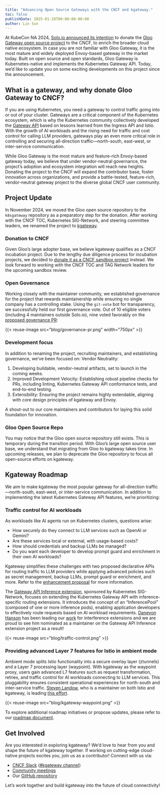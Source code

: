```yaml
---
title: "Advancing Open Source Gateways with the CNCF and kgateway."
toc: false
publishDate: 2025-01-28T00:00:00-00:00
author: Lin Sun
---
```


At KubeCon NA 2024, [Solo.io announced its intention](https://www.youtube.com/watch?v=psZi_T1np4U) to donate the [Gloo Gateway open source project](https://github.com/solo-io/gloo) to the CNCF, to enrich the broader cloud native ecosystem. In case you are not familiar with Gloo Gateway, it is the most mature and widely deployed Envoy-based gateway in the market today. Built on open source and open standards, Gloo Gateway is Kubernetes-native and implements the Kubernetes Gateway API. Today, we’d like to update you on some exciting developments on this project since the announcement.

## What is a gateway, and why donate Gloo Gateway to CNCF?

If you are using Kubernetes, you need a gateway to control traffic going into or out of your cluster. Gateways are a critical component of the Kubernetes ecosystem, which is why the Kubernetes community collectively developed the [Gateway API](https://gateway-api.sigs.k8s.io/) based on lessons learned from the Ingress API and Istio. With the growth of AI workloads and the rising need for traffic and cost control for calling LLM providers, gateways play an even more critical role in controlling and securing all-direction traffic—north-south, east-west, or inter-service communication.

While Gloo Gateway is the most mature and feature-rich Envoy-based gateway today, we believe that under vendor-neutral governance, the project’s adoption and ecosystem integration will reach new heights. Donating the project to the CNCF will expand the contributor base, foster innovation across organizations, and provide a battle-tested, feature-rich, vendor-neutral gateway project to the diverse global CNCF user community.

## Project Update

In November 2024, we moved the Gloo open source repository to the `k8sgateway` repository as a preparatory step for the donation. After working with the CNCF TOC, Kubernetes SIG-Network, and steering committee leaders, we renamed the project to [kgateway](https://kgateway.dev/).

### Donation to CNCF

Given Gloo’s large adopter base, we believe kgateway qualifies as a CNCF incubation project. Due to the lengthy due diligence process for incubation projects, we decided to [donate it as a CNCF sandbox project](https://github.com/cncf/sandbox/issues/319) instead. We look forward to working with the CNCF TOC and TAG Network leaders for the upcoming sandbox review.

### Open Governance

Working closely with the maintainer community, we established governance for the project that rewards maintainership while ensuring no single company has a controlling stake. Using the `git-vote` bot for transparency, we successfully held our first governance vote. Out of 10 eligible voters (including 4 maintainers outside Solo.io), nine voted favorably on the [proposed governance PR](https://github.com/kgateway-dev/community/pull/19):

{{< reuse-image src="blog/governance-pr.png" width="750px" >}}

### Development focus

In addition to renaming the project, recruiting maintainers, and establishing governance, we’ve been focused on:
Vendor Neutrality:

1. Developing buildable, vendor-neutral artifacts, set to launch in the coming weeks.
2. Improved Development Velocity: Establishing robust pipeline checks for PRs, including linting, Kubernetes Gateway API conformance tests, and end-to-end testing.
3. Extensibility: Ensuring the project remains highly extendable, aligning with core design principles of kgateway and Envoy.

A shout-out to our core maintainers and contributors for laying this solid foundation for innovation.

### Gloo Open Source Repo

You may notice that the Gloo open source repository still exists. This is temporary during the transition period. With Gloo’s large open source user base, we understand that migrating from Gloo to kgateway takes time. In upcoming releases, we plan to deprecate the Gloo repository to focus all open-source efforts on kgateway. 

## Kgateway Roadmap

We aim to make kgateway the most popular gateway for all-direction traffic—north-south, east-west, or inter-service communication. In addition to implementing the latest Kubernetes Gateway API features, we’re prioritizing:

### Traffic control for AI workloads

As workloads like AI agents run on Kubernetes clusters, questions arise:

* How securely do they connect to LLM services such as OpenAI or Gemini?
* Are these services local or external, with usage-based costs?
* How should credentials and backup LLMs be managed?
* Do you want each developer to develop prompt guard and enrichment in their own AI workloads? 

Kgateway simplifies these challenges with two proposed declarative APIs for routing traffic to LLM providers while applying advanced policies such as secret management, backup LLMs, prompt guard or enrichment, and more. Refer to the [enhancement proposal](https://github.com/kgateway-dev/kgateway/pull/10495/files) for more information.

The [Gateway API Inference extension](https://gateway-api-inference-extension.sigs.k8s.io/), sponsored by Kubernetes SIG-Network, focuses on extending the Kubernetes Gateway API with inference-specific routing extensions. It introduces the concept of an “InferencePool” (composed of one or more inference pods), enabling application developers to effectively route requests based on AI workload requirements. [Daneyon Hanson](https://github.com/danehans) has been leading our [work](https://github.com/kgateway-dev/kgateway/pull/10420) for interference extensions and we are proud to see him nominated as a maintainer on the Gateway API Inference extension project as a result!

{{< reuse-image src="blog/traffic-control.png" >}}

### Providing advanced Layer 7 features for Istio in ambient mode

Ambient mode splits Istio functionality into a secure overlay layer (ztunnels) and a Layer 7 processing layer (waypoint). With kgateway as the waypoint proxy, users gain advanced L7 features such as request transformation, retries, and traffic control for AI workloads connecting to LLM services. This pluggability ensures consistent operational experiences for north-south and inter-service traffic. [Steven Landow](https://gist.github.com/stevenctl), who is a maintainer on both Istio and kgateway, is leading [this effort](https://github.com/kgateway-dev/kgateway/issues/10453).

{{< reuse-image src="blog/kgateway-waypoint.png" >}}

To explore additional roadmap initiatives or propose updates, please refer to our [roadmap document](https://github.com/kgateway-dev/community/blob/main/ROADMAP.md).

## Get Involved

Are you interested in exploring kgateway? We’d love to hear from you and shape the future of kgateway together. If working on cutting-edge cloud-native projects excites you, join us as a contributor! Connect with us via:

* [CNCF Slack](https://cloud-native.slack.com/) ([#kgateway channel](https://cloud-native.slack.com/archives/C080D3PJMS4))
* [Community meetings](https://calendar.google.com/calendar/u/1?cid=ZDI0MzgzOWExMGYwMzAxZjVkYjQ0YTU0NmQ1MDJmODA5YTBjZDcwZGI4ZTBhZGNhMzIwYWRlZjJkOTQ4MzU5Y0Bncm91cC5jYWxlbmRhci5nb29nbGUuY29t)
* Our [GitHub repository](https://github.com/kgateway-dev/kgateway)

Let’s work together and build kgateway into the future of cloud connectivity!

